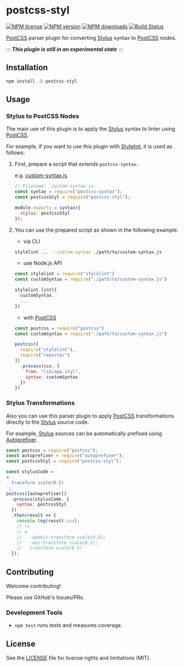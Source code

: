 # postcss-styl

[![NPM license]](https://www.npmjs.com/package/postcss-styl)
[![NPM version]](https://www.npmjs.com/package/postcss-styl)
[![NPM downloads]](https://www.npmjs.com/package/postcss-styl)
[![Build Status]](https://travis-ci.org/ota-meshi/postcss-styl)

[PostCSS] parser plugin for converting [Stylus] syntax to [PostCSS] nodes.

:::
**_This plugin is still in an experimental state_**
:::

## Installation

```bash
npm install -D postcss-styl
```

## Usage

### Stylus to PostCSS Nodes

The main use of this plugin is to apply the [Stylus] syntax to linter using [PostCSS].

For example, if you want to use this plugin with [Stylelint], it is used as follows:

1. First, prepare a script that extends `postcss-syntax`.

   e.g. [custom-syntax.js](./tests/integration/stylelint/custom-syntax.js)

   ```js
   // Filename: `custom-syntax.js`
   const syntax = require("postcss-syntax");
   const postcssStyl = require("postcss-styl");

   module.exports = syntax({
     stylus: postcssStyl
   });
   ```

2. You can use the prepared script as shown in the following example.

   - via CLI

   ```bash
   stylelint ... --custom-syntax ./path/to/custom-syntax.js
   ```

   - use Node.js API

   ```js
   const stylelint = require("stylelint")
   const customSyntax = require("./path/to/custom-syntax.js")

   stylelint.lint({
     customSyntax,
     ...
   })
   ```

   - with [PostCSS]

   ```js
   const postcss = require("postcss")
   const customSyntax = require("./path/to/custom-syntax.js")

   postcss([
     require("stylelint"),
     require("reporter")
   ])
     .process(css, {
       from: "lib/app.styl",
       syntax: customSyntax
     })
   })
   ```

### Stylus Transformations

Also you can use this parser plugin to apply [PostCSS] transformations directly to the [Stylus] source code.

For example, [Stylus] sources can be automatically prefixed using [Autoprefixer].

```js
const postcss = require("postcss");
const autoprefixer = require("autoprefixer");
const postcssStyl = require("postcss-styl");

const stylusCode = `
a
  transform scale(0.5)
`;
postcss([autoprefixer])
  .process(stylusCode, {
    syntax: postcssStyl
  })
  .then(result => {
    console.log(result.css);
    // ->
    // a
    //   -webkit-transform scale(0.5);
    //   -moz-transform scale(0.5);
    //   transform scale(0.5)
  });
```

## Contributing

Welcome contributing!

Please use GitHub's Issues/PRs.

### Development Tools

- `npm test` runs tests and measures coverage.

## License

See the [LICENSE] file for license rights and limitations (MIT).

[postcss]: https://postcss.org/
[stylus]: http://stylus-lang.com/
[stylelint]: http://stylelint.io/
[autoprefixer]: https://github.com/postcss/autoprefixer
[license]: ./LICENSE
[npm license]: https://img.shields.io/npm/l/postcss-styl.svg
[npm version]: https://img.shields.io/npm/v/postcss-styl.svg
[npm downloads]: https://img.shields.io/npm/dw/postcss-styl.svg
[Build Status]: https://travis-ci.org/ota-meshi/postcss-styl.svg?branch=master
